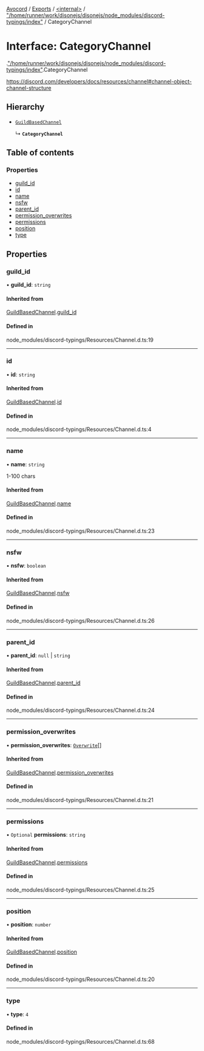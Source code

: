 [Avocord](../README.md) / [Exports](../modules.md) / [<internal\>](../modules/internal_.md) / ["/home/runner/work/disonejs/disonejs/node\_modules/discord-typings/index"](../modules/internal_.__home_runner_work_disonejs_disonejs_node_modules_discord_typings_index_.md) / CategoryChannel

# Interface: CategoryChannel

[<internal>](../modules/internal_.md).["/home/runner/work/disonejs/disonejs/node_modules/discord-typings/index"](../modules/internal_.__home_runner_work_disonejs_disonejs_node_modules_discord_typings_index_.md).CategoryChannel

https://discord.com/developers/docs/resources/channel#channel-object-channel-structure

## Hierarchy

- [`GuildBasedChannel`](internal_.__home_runner_work_disonejs_disonejs_node_modules_discord_typings_Resources_Channel_.GuildBasedChannel.md)

  ↳ **`CategoryChannel`**

## Table of contents

### Properties

- [guild\_id](internal_.__home_runner_work_disonejs_disonejs_node_modules_discord_typings_index_.CategoryChannel.md#guild_id)
- [id](internal_.__home_runner_work_disonejs_disonejs_node_modules_discord_typings_index_.CategoryChannel.md#id)
- [name](internal_.__home_runner_work_disonejs_disonejs_node_modules_discord_typings_index_.CategoryChannel.md#name)
- [nsfw](internal_.__home_runner_work_disonejs_disonejs_node_modules_discord_typings_index_.CategoryChannel.md#nsfw)
- [parent\_id](internal_.__home_runner_work_disonejs_disonejs_node_modules_discord_typings_index_.CategoryChannel.md#parent_id)
- [permission\_overwrites](internal_.__home_runner_work_disonejs_disonejs_node_modules_discord_typings_index_.CategoryChannel.md#permission_overwrites)
- [permissions](internal_.__home_runner_work_disonejs_disonejs_node_modules_discord_typings_index_.CategoryChannel.md#permissions)
- [position](internal_.__home_runner_work_disonejs_disonejs_node_modules_discord_typings_index_.CategoryChannel.md#position)
- [type](internal_.__home_runner_work_disonejs_disonejs_node_modules_discord_typings_index_.CategoryChannel.md#type)

## Properties

### guild\_id

• **guild\_id**: `string`

#### Inherited from

[GuildBasedChannel](internal_.__home_runner_work_disonejs_disonejs_node_modules_discord_typings_Resources_Channel_.GuildBasedChannel.md).[guild_id](internal_.__home_runner_work_disonejs_disonejs_node_modules_discord_typings_Resources_Channel_.GuildBasedChannel.md#guild_id)

#### Defined in

node_modules/discord-typings/Resources/Channel.d.ts:19

___

### id

• **id**: `string`

#### Inherited from

[GuildBasedChannel](internal_.__home_runner_work_disonejs_disonejs_node_modules_discord_typings_Resources_Channel_.GuildBasedChannel.md).[id](internal_.__home_runner_work_disonejs_disonejs_node_modules_discord_typings_Resources_Channel_.GuildBasedChannel.md#id)

#### Defined in

node_modules/discord-typings/Resources/Channel.d.ts:4

___

### name

• **name**: `string`

1-100 chars

#### Inherited from

[GuildBasedChannel](internal_.__home_runner_work_disonejs_disonejs_node_modules_discord_typings_Resources_Channel_.GuildBasedChannel.md).[name](internal_.__home_runner_work_disonejs_disonejs_node_modules_discord_typings_Resources_Channel_.GuildBasedChannel.md#name)

#### Defined in

node_modules/discord-typings/Resources/Channel.d.ts:23

___

### nsfw

• **nsfw**: `boolean`

#### Inherited from

[GuildBasedChannel](internal_.__home_runner_work_disonejs_disonejs_node_modules_discord_typings_Resources_Channel_.GuildBasedChannel.md).[nsfw](internal_.__home_runner_work_disonejs_disonejs_node_modules_discord_typings_Resources_Channel_.GuildBasedChannel.md#nsfw)

#### Defined in

node_modules/discord-typings/Resources/Channel.d.ts:26

___

### parent\_id

• **parent\_id**: ``null`` \| `string`

#### Inherited from

[GuildBasedChannel](internal_.__home_runner_work_disonejs_disonejs_node_modules_discord_typings_Resources_Channel_.GuildBasedChannel.md).[parent_id](internal_.__home_runner_work_disonejs_disonejs_node_modules_discord_typings_Resources_Channel_.GuildBasedChannel.md#parent_id)

#### Defined in

node_modules/discord-typings/Resources/Channel.d.ts:24

___

### permission\_overwrites

• **permission\_overwrites**: [`Overwrite`](../modules/internal_.md#overwrite)[]

#### Inherited from

[GuildBasedChannel](internal_.__home_runner_work_disonejs_disonejs_node_modules_discord_typings_Resources_Channel_.GuildBasedChannel.md).[permission_overwrites](internal_.__home_runner_work_disonejs_disonejs_node_modules_discord_typings_Resources_Channel_.GuildBasedChannel.md#permission_overwrites)

#### Defined in

node_modules/discord-typings/Resources/Channel.d.ts:21

___

### permissions

• `Optional` **permissions**: `string`

#### Inherited from

[GuildBasedChannel](internal_.__home_runner_work_disonejs_disonejs_node_modules_discord_typings_Resources_Channel_.GuildBasedChannel.md).[permissions](internal_.__home_runner_work_disonejs_disonejs_node_modules_discord_typings_Resources_Channel_.GuildBasedChannel.md#permissions)

#### Defined in

node_modules/discord-typings/Resources/Channel.d.ts:25

___

### position

• **position**: `number`

#### Inherited from

[GuildBasedChannel](internal_.__home_runner_work_disonejs_disonejs_node_modules_discord_typings_Resources_Channel_.GuildBasedChannel.md).[position](internal_.__home_runner_work_disonejs_disonejs_node_modules_discord_typings_Resources_Channel_.GuildBasedChannel.md#position)

#### Defined in

node_modules/discord-typings/Resources/Channel.d.ts:20

___

### type

• **type**: ``4``

#### Defined in

node_modules/discord-typings/Resources/Channel.d.ts:68
